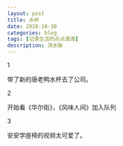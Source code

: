 ```yaml
---
layout: post
title: 水杯
date: 2018-10-30
categories: blog
tags: [记录生活的点点滴滴]
description: 流水账
---
```


1 

带了新的唐老鸭水杯去了公司。

2

开始看《华尔街》，《风味人间》加入队列

3 

安安学座椅的视频太可爱了。






